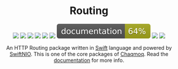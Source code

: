 <div align="center">
    <h1>Routing</h1>
    <p>
        <a href="https://swift.org/download/#releases"><img src="https://img.shields.io/badge/swift-5.5+-brightgreen.svg" /></a>
        <a href="https://github.com/chaqmoq/routing/blob/master/LICENSE/"><img src="https://img.shields.io/badge/license-MIT-brightgreen.svg" /></a>
        <a href="https://github.com/chaqmoq/routing/actions"><img src="https://github.com/chaqmoq/routing/workflows/ci/badge.svg" /></a>
        <a href="https://www.codacy.com/gh/chaqmoq/routing/dashboard?utm_source=github.com&amp;utm_medium=referral&amp;utm_content=chaqmoq/routing&amp;utm_campaign=Badge_Grade"><img src="https://app.codacy.com/project/badge/Grade/efd97c9d7ea44f0da2db6289ebefc939" /></a>
        <a href="https://codecov.io/gh/chaqmoq/routing"><img src="https://codecov.io/gh/chaqmoq/routing/branch/master/graph/badge.svg?token=2CYMGSBM5S" /></a>
        <a href="https://sonarcloud.io/project/overview?id=chaqmoq_routing"><img src="https://sonarcloud.io/api/project_badges/measure?project=chaqmoq_routing&metric=alert_status" /></a>
        <a href="https://chaqmoq.dev/routing/"><img src="https://github.com/chaqmoq/routing/raw/gh-pages/badge.svg" /></a>
        <a href="https://github.com/chaqmoq/routing/blob/master/CONTRIBUTING.md"><img src="https://img.shields.io/badge/contributing-guide-brightgreen.svg" /></a>
        <a href="https://t.me/chaqmoqdev"><img src="https://img.shields.io/badge/telegram-chaqmoqdev-brightgreen.svg" /></a>
    </p>
    <p>An HTTP Routing package written in <a href="https://swift.org">Swift</a> language and powered by <a href="https://github.com/apple/swift-nio">SwiftNIO</a>. This is one of the core packages of <a href="https://chaqmoq.dev">Chaqmoq</a>. Read the <a href="https://docs.chaqmoq.dev">documentation</a> for more info.</p>
</div>
